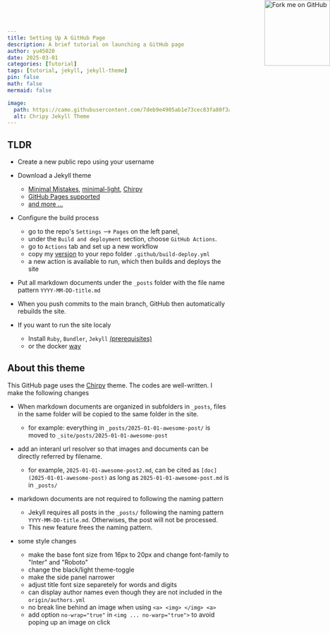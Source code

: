 ```yaml
---
title: Setting Up A GitHub Page
description: A brief tutorial on launching a GitHub page
author: yu45020
date: 2025-03-01
categories: [Tutorial]
tags: [tutorial, jekyll, jekyll-theme]
pin: false
math: false
mermaid: false

image:
  path: https://camo.githubusercontent.com/7deb9e4905ab1e73cec83fa80f3a5d0c7f613e6b522a9fdc41d5c79fad37eda8/68747470733a2f2f6368697270792d696d672e6e65746c6966792e6170702f636f6d6d6f6e732f646576696365732d6d6f636b75702e706e67
  alt: Chripy Jekyll Theme
---
```



 

<a href="https://github.com/yu45020/jekyll-theme-chirpy/fork" target="_blank" rel="noopener noreferrer">
  <img loading="lazy" width="149" height="149" 
    src="https://github.blog/wp-content/uploads/2008/12/forkme_right_darkblue_121621.png?resize=149%2C149" 
    style="position: absolute; top: 0; right: 0; border: 0;" 
    alt="Fork me on GitHub" no-wrapper=true>
</a>

 


##  TLDR

* Create a new public repo using your username 


* Download a Jekyll theme 
  * [Minimal Mistakes](https://mmistakes.github.io/minimal-mistakes/), [minimal-light](https://xiao-chenguang.github.io/minimal-light/), [Chirpy](https://chirpy.cotes.page/)
  * [GitHub Pages supported ](https://pages.github.com/themes/)
  * [and more ...](https://jekyllrb.com/docs/themes/)

* Configure the build process

  * go to the repo's `Settings` --> `Pages` on the left panel, 
  * under the `Build and deployment` section, choose `GitHub Actions`. 
  * go to `Actions` tab and set up a new workflow
  * copy my [version](https://github.com/yu45020/yu45020.github.io/blob/main/.github/workflows/build-deploy.yml) to your repo folder `.github/build-deploy.yml` 
  * a new action is available to run, which then builds and deploys the site 

* Put all markdown documents under the `_posts` folder with the file name pattern `YYYY-MM-DD-title.md`

* When you push commits to the main branch, GitHub then automatically rebuilds the site. 

* If you want to run the site localy
  * Install `Ruby`, `Bundler`, `Jekyll` [(prerequisites)](https://docs.github.com/en/pages/setting-up-a-github-pages-site-with-jekyll/creating-a-github-pages-site-with-jekyll#prerequisites)
  * or the docker [way](https://dev.to/cuongnp/setting-up-a-local-development-environment-for-jekyll-with-docker-d8k)

## About this theme 

This GitHub page uses the [Chirpy](https://chirpy.cotes.page/) theme. The codes are well-written. I make the following changes 

* When markdown documents  are organized in subfolders in `_posts`,  files in the same folder will be copied to the same folder in the site. 
  * for example: everything in  `_posts/2025-01-01-awesome-post/` is moved to `_site/posts/2025-01-01-awesome-post`

* add an interanl url resolver so that images and documents can be directly referred by filename.
  * for example,  `2025-01-01-awesome-post2.md`,  can be cited as `[doc](2025-01-01-awesome-post)` as long as `2025-01-01-awesome-post.md` is in `_posts/`
 
* markdown documents are not required to following the naming pattern
  * Jekyll requires all posts in the `_posts/` following the naming pattern `YYYY-MM-DD-title.md`. Otherwises, the post will not be processed. 
  * This new feature frees the naming pattern. 

* some style changes
  * make the base font size from 16px to 20px and change font-family to "Inter" and "Roboto"
  * change the black/light theme-toggle  
  * make the side panel narrower   
  * adjust title font size separetely for words and digits 
  * can display author names even though they are not included in the `origin/authors.yml`
  * no break line behind an image when using `<a> <img> </img> <a>`
  * add option `no-wrap="true"` in `<img ... no-warp="true">` to avoid poping up an image on click